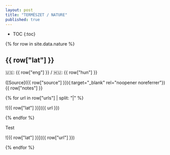 ```yaml
---
layout: post
title: "TERMÉSZET / NATURE"
published: true
---
```


* TOC
{:toc}

{% for row in site.data.nature %}

## {{ row["lat"] }}

🇺🇸: {{ row["eng"] }} / 🇭🇺: {{ row["hun"] }}

([Source]({{ row["source"] }}){:target="_blank" rel="noopener noreferrer"}) {{ row["notes"] }}

{% for url in row["urls"] | split: "|" %}

![{{ row["lat"] }}]({{ url }})

{% endfor %}

Test

![{{ row["lat"] }}]({{ row["url"] }})

{% endfor %}
